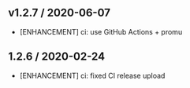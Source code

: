 ## v1.2.7 / 2020-06-07

* [ENHANCEMENT] ci: use GitHub Actions + promu

## 1.2.6 / 2020-02-24

* [ENHANCEMENT] ci: fixed CI release upload
